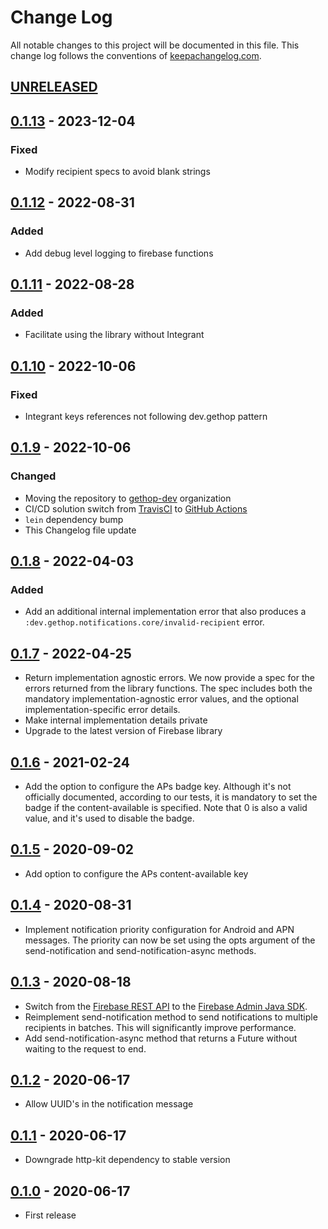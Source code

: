 # Change Log
All notable changes to this project will be documented in this file. This change log follows the conventions of [keepachangelog.com](http://keepachangelog.com/).

## [UNRELEASED]

## [0.1.13] - 2023-12-04
### Fixed
- Modify recipient specs to avoid blank strings

## [0.1.12] - 2022-08-31
### Added
- Add debug level logging to firebase functions

## [0.1.11] - 2022-08-28
### Added
- Facilitate using the library without Integrant

## [0.1.10] - 2022-10-06
### Fixed
- Integrant keys references not following dev.gethop pattern

## [0.1.9] - 2022-10-06
### Changed
- Moving the repository to [gethop-dev](https://github.com/gethop-dev) organization
- CI/CD solution switch from [TravisCI](https://travis-ci.org/) to [GitHub Actions](Ihttps://github.com/features/actions)
- `lein` dependency bump
- This Changelog file update

## [0.1.8] - 2022-04-03
### Added
- Add an additional internal implementation error that also produces a `:dev.gethop.notifications.core/invalid-recipient` error.

## [0.1.7] - 2022-04-25
- Return implementation agnostic errors. We now provide a spec for the errors returned from the library functions. The spec includes both the mandatory implementation-agnostic error values, and the optional implementation-specific error details.
- Make internal implementation details private
- Upgrade to the latest version of Firebase library

## [0.1.6] - 2021-02-24
- Add the option to configure the APs badge key. Although it's not
  officially documented, according to our tests, it is mandatory to
  set the badge if the content-available is specified. Note that 0
  is also a valid value, and it's used to disable the badge.

## [0.1.5] - 2020-09-02
- Add option to configure the APs content-available key

## [0.1.4] - 2020-08-31
- Implement notification priority configuration for Android and APN messages. The priority can now be set using the opts argument of the send-notification and send-notification-async methods.

## [0.1.3] - 2020-08-18
- Switch from the [Firebase REST API](https://firebase.google.com/docs/reference/fcm/rest/v1/projects.messages) to the [Firebase Admin Java SDK](https://github.com/firebase/firebase-admin-java).
- Reimplement send-notification method to send notifications to multiple recipients in batches. This will significantly improve performance.
- Add send-notification-async method that returns a Future without waiting to the request to end.

## [0.1.2] - 2020-06-17
- Allow UUID's in the notification message

## [0.1.1] - 2020-06-17
- Downgrade http-kit dependency to stable version

## [0.1.0] - 2020-06-17
- First release

[UNRELEASED]: https://github.com/gethop-dev/notifications.firebase/compare/v0.1.12...HEAD
[0.1.13]: https://github.com/gethop-dev/notifications.firebase/compare/0.1.12...0.1.13
[0.1.12]: https://github.com/gethop-dev/notifications.firebase/compare/0.1.11...0.1.12
[0.1.11]: https://github.com/gethop-dev/notifications.firebase/compare/0.1.10...0.1.11
[0.1.10]: https://github.com/gethop-dev/notifications.firebase/compare/0.1.9...0.1.10
[0.1.9]: https://github.com/gethop-dev/notifications.firebase/compare/0.1.8...0.1.9
[0.1.8]: https://github.com/gethop-dev/notifications.firebase/compare/0.1.7...0.1.8
[0.1.7]: https://github.com/gethop-dev/notifications.firebase/compare/0.1.6...0.1.7
[0.1.6]: https://github.com/gethop-dev/notifications.firebase/compare/0.1.5...0.1.6
[0.1.5]: https://github.com/gethop-dev/notifications.firebase/compare/0.1.4...0.1.5
[0.1.4]: https://github.com/gethop-dev/notifications.firebase/compare/0.1.3...0.1.4
[0.1.3]: https://github.com/gethop-dev/notifications.firebase/compare/0.1.2...0.1.3
[0.1.2]: https://github.com/gethop-dev/notifications.firebase/compare/0.1.1...0.1.2
[0.1.1]: https://github.com/gethop-dev/notifications.firebase/compare/0.1.0...0.1.1
[0.1.0]: https://github.com/gethop-dev/notifications.firebase/releases/tag/0.1.0
